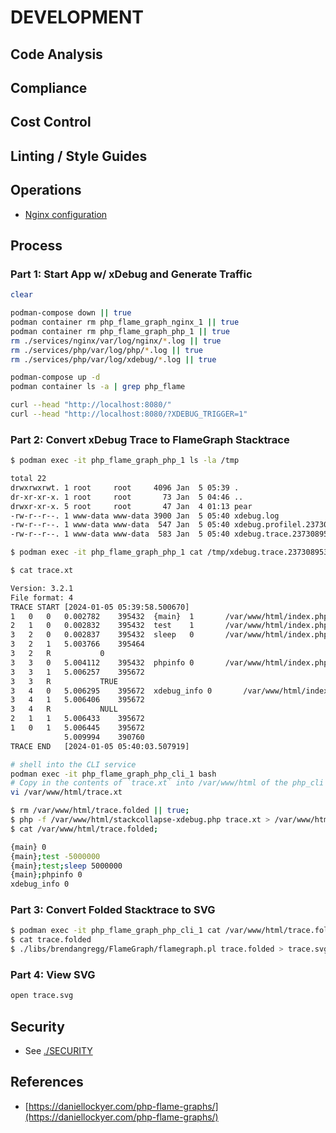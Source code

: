 # DEVELOPMENT

## Code Analysis

## Compliance

## Cost Control

## Linting / Style Guides

## Operations

- [Nginx configuration](https://gist.github.com/xameeramir/a5cb675fb6a6a64098365e89a239541d)

## Process

### Part 1: Start App w/ xDebug and Generate Traffic

```sh
clear

podman-compose down || true
podman container rm php_flame_graph_nginx_1 || true
podman container rm php_flame_graph_php_1 || true
rm ./services/nginx/var/log/nginx/*.log || true
rm ./services/php/var/log/php/*.log || true
rm ./services/php/var/log/xdebug/*.log || true

podman-compose up -d
podman container ls -a | grep php_flame

curl --head "http://localhost:8080/"
curl --head "http://localhost:8080/?XDEBUG_TRIGGER=1"
```

### Part 2: Convert xDebug Trace to FlameGraph Stacktrace

```sh
$ podman exec -it php_flame_graph_php_1 ls -la /tmp

total 22
drwxrwxrwt. 1 root     root     4096 Jan  5 05:39 .
dr-xr-xr-x. 1 root     root       73 Jan  5 04:46 ..
drwxr-xr-x. 5 root     root       47 Jan  4 01:13 pear
-rw-r--r--. 1 www-data www-data 3900 Jan  5 05:40 xdebug.log
-rw-r--r--. 1 www-data www-data  547 Jan  5 05:40 xdebug.profilel.2373089536-1704433198
-rw-r--r--. 1 www-data www-data  583 Jan  5 05:40 xdebug.trace.2373089536-1704433198.xt

$ podman exec -it php_flame_graph_php_1 cat /tmp/xdebug.trace.2373089536-1704433198.xt > trace.xt

$ cat trace.xt

Version: 3.2.1
File format: 4
TRACE START [2024-01-05 05:39:58.500670]
1	0	0	0.002782	395432	{main}	1		/var/www/html/index.php	0	0
2	1	0	0.002832	395432	test	1		/var/www/html/index.php	8	0
3	2	0	0.002837	395432	sleep	0		/var/www/html/index.php	3	1	5
3	2	1	5.003766	395464
3	2	R			0
3	3	0	5.004112	395432	phpinfo	0		/var/www/html/index.php	4	0
3	3	1	5.006257	395672
3	3	R			TRUE
3	4	0	5.006295	395672	xdebug_info	0		/var/www/html/index.php	5	0
3	4	1	5.006406	395672
3	4	R			NULL
2	1	1	5.006433	395672
1	0	1	5.006445	395672
			5.009994	390760
TRACE END   [2024-01-05 05:40:03.507919]
```

```sh
# shell into the CLI service
podman exec -it php_flame_graph_php_cli_1 bash
# Copy in the contents of `trace.xt` into /var/www/html of the php_cli container
vi /var/www/html/trace.xt
```

```sh
$ rm /var/www/html/trace.folded || true;
$ php -f /var/www/html/stackcollapse-xdebug.php trace.xt > /var/www/html/trace.folded;
$ cat /var/www/html/trace.folded;

{main} 0
{main};test -5000000
{main};test;sleep 5000000
{main};phpinfo 0
xdebug_info 0
```

### Part 3: Convert Folded Stacktrace to SVG

```sh
$ podman exec -it php_flame_graph_php_cli_1 cat /var/www/html/trace.folded > trace.folded
$ cat trace.folded
$ ./libs/brendangregg/FlameGraph/flamegraph.pl trace.folded > trace.svg 
```

### Part 4: View SVG

```sh
open trace.svg
```

## Security

- See [./SECURITY](./SECURITY.md)

## References

- [https://daniellockyer.com/php-flame-graphs/](https://daniellockyer.com/php-flame-graphs/)
